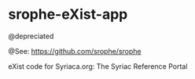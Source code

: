srophe-eXist-app
================

@depreciated

@See: https://github.com/srophe/srophe 

eXist code for Syriaca.org: The Syriac Reference Portal
